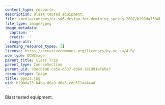 ```yaml
---
content_type: resource
description: Blast tested equipment.
file: /media/courses/ec-s06-design-for-demining-spring-2007/b290da7504bad6a9d6a5cdb572aa44ad_ppe21.jpg
file_type: image/jpeg
image_metadata:
  caption: ''
  credit: ''
  image-alt: ''
learning_resource_types: []
license: https://creativecommons.org/licenses/by-nc-sa/4.0/
ocw_type: OCWImage
parent_title: Class Trip
parent_type: CourseSection
parent_uid: 99ecbfa6-ce5e-d537-8b6d-181d91efeba3
resourcetype: Image
title: ppe21.jpg
uid: b290da75-04ba-d6a9-d6a5-cdb572aa44ad
---
```

Blast tested equipment.